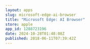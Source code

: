 ```yaml
---
layout: apps
slug: microsoft-edge-ai-browser
title: "Microsoft Edge: AI Browser"
store: apple
app_id: 1288723196
date: 2024-10-28T01:48:08Z
published: 2018-06-11T07:39:42Z
---
```

